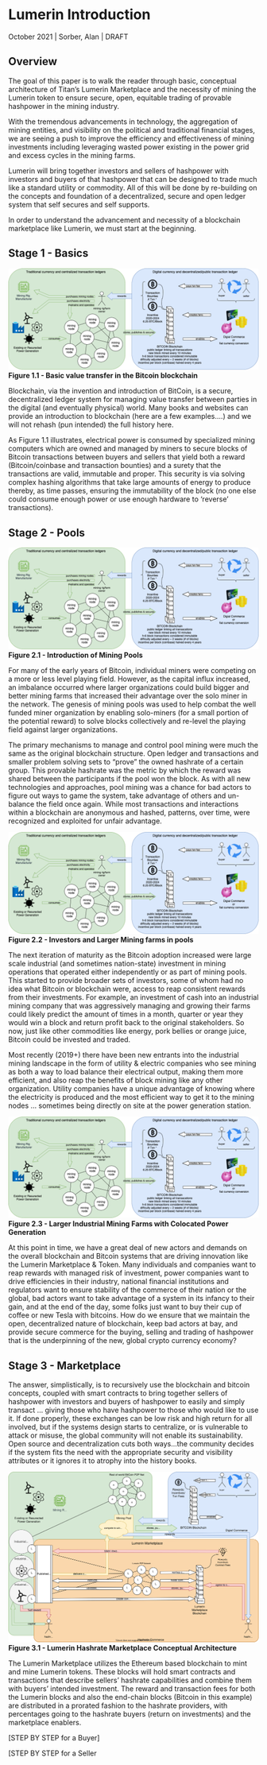 # Lumerin Introduction 

October 2021 | Sorber, Alan | DRAFT 


## Overview

The goal of this paper is to walk the reader through basic, conceptual architecture of Titan’s Lumerin Marketplace and the necessity of mining the Lumerin token to ensure secure, open, equitable trading of provable hashpower in the mining industry. 

With the tremendous advancements in technology, the aggregation of mining entities, and visibility on the political and traditional financial stages, we are seeing a push to improve the efficiency and effectiveness of mining investments including leveraging wasted power existing in the power grid and excess cycles in the mining farms.  

Lumerin will bring together investors and sellers of hashpower with investors and buyers of that hashpower that can be designed to trade much like a standard utility or commodity. All of this will be done by re-building on the concepts and foundation of a decentralized, secure and open ledger system that self secures and self supports.

In order to understand the advancement and necessity of a blockchain marketplace like Lumerin, we must start at the beginning.

## Stage 1 - Basics
![Blockchain fundamentals](images/macroStage1Base.png "image_tooltip")
**Figure 1.1 - Basic value transfer in the Bitcoin blockchain** 

Blockchain, via the invention and introduction of BitCoin, is a secure, decentralized ledger system for managing value transfer between parties in the digital (and eventually physical) world. Many books and websites can provide an introduction to blockchain (here are a few examples….) and we will not rehash (pun intended) the full history here.

As Figure 1.1 illustrates, electrical power is consumed by specialized mining computers which are owned and managed by miners to secure blocks of Bitcoin transactions between buyers and sellers that yield both a reward (Bitcoin/coinbase and transaction bounties) and a surety that the transactions are valid, immutable and proper.  This security is via solving complex hashing algorithms that take large amounts of energy to produce thereby, as time passes, ensuring the immutability of the block (no one else could consume enough power or use enough hardware to ‘reverse’ transactions). 

## Stage 2 - Pools

![Mining Pools in Blockchain](images/macroStage2Pools.png "image_tooltip")
**Figure 2.1 - Introduction of Mining Pools**

For many of the early years of Bitcoin, individual miners were competing on a more or less level playing field.  However, as the capital influx increased, an imbalance occurred where larger organizations could build bigger and better mining farms that increased their advantage over the solo miner in the network.  The genesis of mining pools was used to help combat the well funded miner organization by enabling solo-miners (for a small portion of the potential reward) to solve blocks collectively and re-level the playing field against larger organizations.  

The primary mechanisms to manage and control pool mining were much the same as the original blockchain structure.  Open ledger and transactions and smaller problem solving sets to “prove” the owned hashrate of a certain group.  This provable hashrate was the metric by which the reward was shared between the participants if the pool won the block. As with all new technologies and approaches, pool mining was a chance for bad actors to figure out ways to game the system, take advantage of others and un-balance the field once again. While most transactions and interactions within a blockchain are anonymous and hashed, patterns, over time,  were recognized and exploited for unfair advantage.  

![Industrial Mining Farms](images/macroStage3Industry.png "image_tooltip")
**Figure 2.2 - Investors and Larger Mining farms in pools**

The next iteration of maturity as the Bitcoin adoption increased were large scale industrial (and sometimes nation-state) investment in mining operations that operated either independently or as part of mining pools. This started to provide broader sets of investors, some of whom had no idea what Bitcoin or blockchain were, access to reap consistent rewards from their investments.  For example, an investment of cash into an industrial mining company that was aggressively managing and growing their farms could likely predict the amount of times in a month, quarter or year they would win a block and return profit back to the original stakeholders.  So now, just like other commodities like energy, pork bellies or orange juice, Bitcoin could be invested and traded. 

Most recently (2019+) there have been new entrants into the industrial mining landscape in the form of utility & electric companies who see mining as both a way to load balance their electrical output, making them more efficient, and also reap the benefits of block mining like any other organization.  Utility companies have a unique advantage of knowing where the electricity is produced and the most efficient way to get it to the mining nodes … sometimes being directly on site at the power generation station.

![Energy Suppliers Mining](images/macroStage4Energy.png "image_tooltip")
**Figure 2.3 - Larger Industrial Mining Farms with Colocated Power Generation**

At this point in time, we have a great deal of new actors and demands on the overall blockchain and Bitcoin systems that are driving innovation like the Lumerin Marketplace & Token.  Many individuals and companies want to reap rewards with managed risk of investment, power companies want to drive efficiencies in their industry, national financial institutions and regulators want to ensure stability of the commerce of their nation or the global, bad actors want to take advantage of a system in its infancy to their gain, and at the end of the day, some folks just want to buy their cup of coffee or new Tesla with bitcoins.   How do we ensure that we maintain the open, decentralized nature of blockchain, keep bad actors at bay, and provide secure commerce for the buying, selling and trading of hashpower that is the underpinning of the new, global crypto currency economy? 

## Stage 3 - Marketplace 

The answer, simplistically, is to recursively use the blockchain and bitcoin concepts, coupled with smart contracts to bring together sellers of hashpower with investors and buyers of hashpower to easily and simply transact … giving those who have hashpower to those who would like to use it.  If done properly, these exchanges can be low risk and high return for all involved, but if the systems design starts to centralize, or is vulnerable to attack or misuse, the global community will not enable its sustainability.  Open source and decentralization cuts both ways...the community decides if the system fits the need with the appropriate security and visibility attributes or it ignores it to atrophy into the history books.

![Hashrate Marketplace](images/macroStage5Hashrate.svg "image_tooltip")
**Figure 3.1 - Lumerin Hashrate Marketplace Conceptual Architecture**

The Lumerin Marketplace utilizes the Ethereum based blockchain to mint and mine Lumerin tokens. These blocks will hold smart contracts and transactions that describe sellers’ hashrate capabilities and combine them with buyers’ intended investment.  The reward and transaction fees for both the Lumerin blocks and also the end-chain blocks (Bitcoin in this example) are distributed in a prorated fashion to the hashrate providers, with percentages going to the hashrate buyers (return on investments) and the marketplace enablers. 

[STEP BY STEP for a Buyer]

[STEP BY STEP for a Seller
